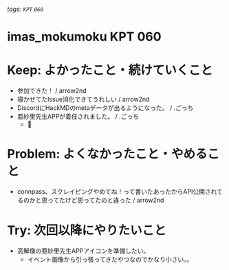 ###### tags: `KPT` `060`

# imas_mokumoku KPT 060

# Keep: よかったこと・続けていくこと

- 参加できた！ / arrow2nd
- 寝かせてたIssue消化できてうれしい / arrow2nd
- DiscordにHackMDのmetaデータが出るようになった。 / .ごっち
- 亜紗里先生APPが着任されました。 / .ごっち
    - 🎉

# Problem: よくなかったこと・やめること

- connpass、スクレイピングやめてね！って書いたあったからAPI公開されてるのかと思ってたけど思ってたのと違った / arrow2nd

# Try: 次回以降にやりたいこと

- 高解像の亜紗里先生APPアイコンを準備したい。
    - イベント画像から引っ張ってきたやつなのでかなり小さい。。
